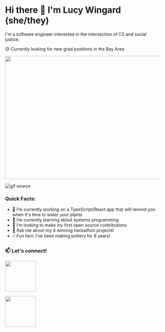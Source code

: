 # Hi there 👋 I'm Lucy Wingard (she/they)

I'm a software engineer interested in the intersection of CS and social justice.

😊 Currently looking for new grad positions in the Bay Area

<img src="https://cdn.dribbble.com/users/2646423/screenshots/5507196/computer.gif" width="533px" height="400px"/>

![gif source](https://dribbble.com/shots/5507196-women-who-code#shot-description)
### Quick Facts:
- 🌱 I’m currently working on a TypeScript/React app that will remind you when it's time to water your plants
- 🤔 I’m currently learning about systems programming
- 👯 I’m looking to make my first open source contributions
- 💬 Ask me about my 4 winning hackathon projects!
- ⚡ Fun fact: I've been making pottery for 8 years!

### 📫 Let's connect!

<a href="mailto: lucywingard97@gmail.com">
  <img src="https://www.vippng.com/png/full/454-4540753_email-rosa-png-email-etiquette-icon.png" width="100px" height="100px"/>
<a />
<p/>
<a href="https://www.linkedin.com/in/lucy-wingard/">
  <img src="https://i.pinimg.com/originals/f2/ea/ee/f2eaee556138ea664bcb65256f6746c2.jpg" width="100px" height="100px"/>
<a />



